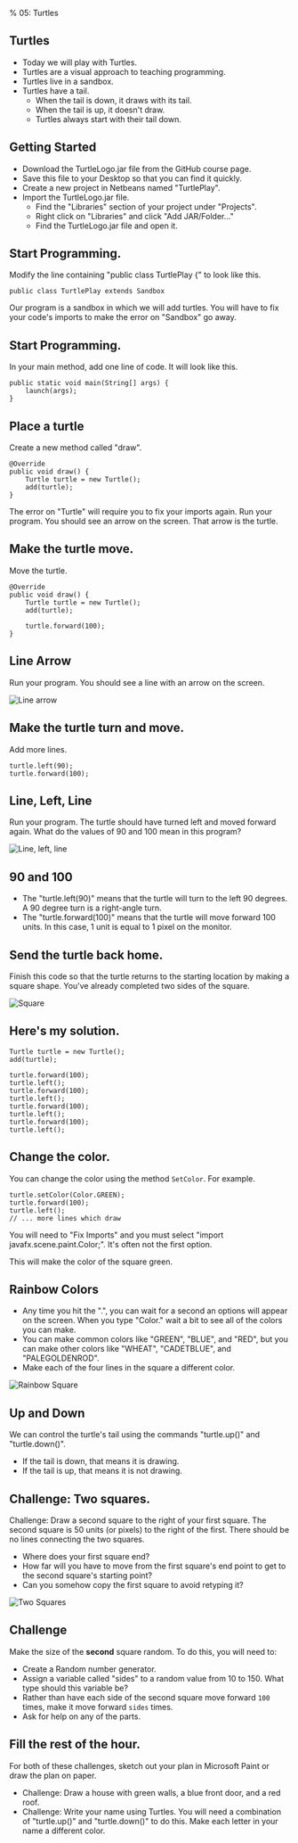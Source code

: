 % 05: Turtles

## Turtles

- Today we will play with Turtles.
- Turtles are a visual approach to teaching programming.
- Turtles live in a sandbox.
- Turtles have a tail.
    - When the tail is down, it draws with its tail.
    - When the tail is up, it doesn't draw.
    - Turtles always start with their tail down.

## Getting Started

- Download the TurtleLogo.jar file from the GitHub course page.
- Save this file to your Desktop so that you can find it quickly.
- Create a new project in Netbeans named "TurtlePlay".
- Import the TurtleLogo.jar file.
    - Find the "Libraries" section of your project under "Projects".
    - Right click on "Libraries" and click "Add JAR/Folder..."
    - Find the TurtleLogo.jar file and open it.

## Start Programming.

Modify the line containing "public class TurtlePlay {" to look like this.

    public class TurtlePlay extends Sandbox

Our program is a sandbox in which we will add turtles. You will have to fix your code's imports to make the error on "Sandbox" go away.

## Start Programming.

In your main method, add one line of code. It will look like this.

    public static void main(String[] args) {
        launch(args);
    }

## Place a turtle 

Create a new method called "draw".

    @Override
    public void draw() {
        Turtle turtle = new Turtle();
        add(turtle);
    }

The error on "Turtle" will require you to fix your imports again. Run your program. You should see an arrow on the screen. That arrow is the turtle.

## Make the turtle move.

Move the turtle.

    @Override
    public void draw() {
        Turtle turtle = new Turtle();
        add(turtle);

        turtle.forward(100);
    }

## Line Arrow

Run your program. You should see a line with an arrow on the screen.

![Line arrow](images/linearrow.png)

## Make the turtle turn and move.

Add more lines.

    turtle.left(90);
    turtle.forward(100);

## Line, Left, Line

Run your program. The turtle should have turned left and moved forward again. What do the values of 90 and 100 mean in this program?

![Line, left, line](images/lineleftline.png)

## 90 and 100

- The "turtle.left(90)" means that the turtle will turn to the left 90 degrees. A 90 degree turn is a right-angle turn.
- The "turtle.forward(100)" means that the turtle will move forward 100 units. In this case, 1 unit is equal to 1 pixel on the monitor.

## Send the turtle back home.

Finish this code so that the turtle returns to the starting location by making a square shape. You've already completed two sides of the square.

![Square](images/square.png)

## Here's my solution.

    Turtle turtle = new Turtle();
    add(turtle);

    turtle.forward(100);
    turtle.left();
    turtle.forward(100);
    turtle.left();
    turtle.forward(100);
    turtle.left();
    turtle.forward(100);
    turtle.left();

## Change the color.

You can change the color using the method `SetColor`. For example.

    turtle.setColor(Color.GREEN);
    turtle.forward(100);
    turtle.left();
    // ... more lines which draw

You will need to "Fix Imports" and you must select "import javafx.scene.paint.Color;". It's often not the first option.

This will make the color of the square green.

## Rainbow Colors

- Any time you hit the ".", you can wait for a second an options will appear on the screen. When you type "Color." wait a bit to see all of the colors you can make.
- You can make common colors like "GREEN", "BLUE", and "RED", but you can make other colors like "WHEAT", "CADETBLUE", and "PALEGOLDENROD".
- Make each of the four lines in the square a different color.

![Rainbow Square](images/rainbowsquare.png)

## Up and Down

We can control the turtle's tail using the commands "turtle.up()" and "turtle.down()".

- If the tail is down, that means it is drawing.
- If the tail is up, that means it is not drawing.

## Challenge: Two squares.

Challenge: Draw a second square to the right of your first square. The second square is 50 units (or pixels) to the right of the first. There should be no lines connecting the two squares.

- Where does your first square end?
- How far will you have to move from the first square's end point to get to the second square's starting point?
- Can you somehow copy the first square to avoid retyping it?

![Two Squares](images/twosquares.png)

## Challenge

Make the size of the **second** square random. To do this, you will need to:

- Create a Random number generator.
- Assign a variable called "sides" to a random value from 10 to 150. What type should this variable be?
- Rather than have each side of the second square move forward `100` times, make it move forward `sides` times.
- Ask for help on any of the parts.

## Fill the rest of the hour.

For both of these challenges, sketch out your plan in Microsoft Paint or draw the plan on paper.

- Challenge: Draw a house with green walls, a blue front door, and a red roof.
- Challenge: Write your name using Turtles. You will need a combination of "turtle.up()" and "turtle.down()" to do this. Make each letter in your name a different color.

